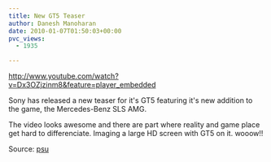 ```yaml
---
title: New GT5 Teaser
author: Danesh Manoharan
date: 2010-01-07T01:50:03+00:00
pvc_views:
  - 1935

---
```

http://www.youtube.com/watch?v=Dx3OZjzinm8&feature=player_embedded

Sony has released a new teaser for it's GT5 featuring it's new addition to the game, the Mercedes-Benz SLS AMG.

The video looks awesome and there are part where reality and game place get hard to differenciate. Imaging a large HD screen with GT5 on it. wooow!!

Source: [psu][1]

 [1]: http://www.psu.com/New-GT5-video-and-screens--a0008486-p0.php?utm_source=feedburner&utm_medium=feed&utm_campaign=Feed%3A+LatestNews-Psucom+%28Latest+News+-+PSU.com%29